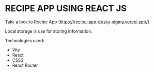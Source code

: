 # RECIPE APP USING REACT JS

Take a look to Recipe App (https://recipe-app-dusky-sigma.vercel.app/)

Local storage is use for storing information.

Technologies used:
- Vite
- React
- CSS3
- React Router